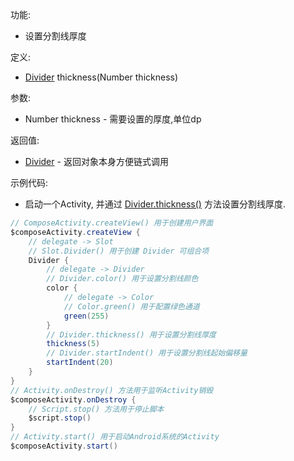 功能:

+ 设置分割线厚度

定义:

+ [Divider](/API/UI/Compose/Widget/Divider/README.md) thickness(Number thickness)

参数:

+ Number thickness - 需要设置的厚度,单位dp

返回值:

+ [Divider](/API/UI/Compose/Widget/Divider/README.md) - 返回对象本身方便链式调用

示例代码:

+ 启动一个Activity, 并通过 [Divider.thickness()](/API/UI/Compose/Widget/Divider/README.md?id=thickness) 方法设置分割线厚度.

```groovy
// ComposeActivity.createView() 用于创建用户界面
$composeActivity.createView {
    // delegate -> Slot
    // Slot.Divider() 用于创建 Divider 可组合项
    Divider {
        // delegate -> Divider
        // Divider.color() 用于设置分割线颜色
        color {
            // delegate -> Color
            // Color.green() 用于配置绿色通道
            green(255)
        }
        // Divider.thickness() 用于设置分割线厚度
        thickness(5)
        // Divider.startIndent() 用于设置分割线起始偏移量
        startIndent(20)
    }
}
// Activity.onDestroy() 方法用于监听Activity销毁
$composeActivity.onDestroy {
    // Script.stop() 方法用于停止脚本
    $script.stop()
}
// Activity.start() 用于启动Android系统的Activity
$composeActivity.start()
```